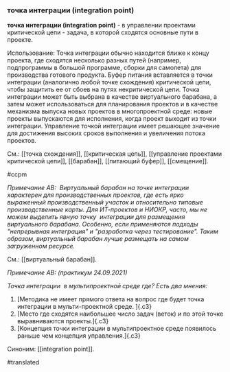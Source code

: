 ### точка интеграции (integration point)

**точка интеграции (integration point)** - в управлении проектами критической цепи - задача, в которой сходятся основные пути в проекте.

Использование: Точка интеграции обычно находится ближе к концу проекта, где сходятся несколько разных путей (например, подпрограммы в большой программе, сборки для самолета) для производства готового продукта. Буфер питания вставляется в точки интеграции (аналогично любой точке схождения) критической цепи, чтобы защитить ее от сбоев на путях некритической цепи. Точка интеграции может быть выбрана в качестве виртуального барабана, а затем может использоваться для планирования проектов и в качестве механизма выпуска новых проектов в многопроектной среде: новые проекты выпускаются для исполнения, когда проект выходит из точки интеграции. Управление точкой интеграции имеет решающее значение для достижения высоких сроков выполнения и увеличения потока проектов.

См.: [[точка схождения]], [[критическая цепь]], [[управление проектами критической цепи]], [[барабан]], [[питающий буфер]], [[смещение]].

#ccpm

*Примечание АВ:  Виртуальный барабан на точке интеграции характерен для производственных проектов, где есть ярко выраженный производственный участок и относительно типовые производственные карты. Для ИТ-проектов и НИОКР, часто, мы не можем выделить явную точку  интеграции для размещения виртуального барабана. Особенно, если применяются подходы "непрерывная интеграция" и "разработка через тестирование". Таким образом, виртуальный барабан лучше размещать на самом загруженном ресурсе.*

См.: [[виртуальный барабан]].

*Примечание АВ: (практикум 24.09.2021)*

*Точка интеграции  в мультипроектной среде где? Есть два мнения:*

1.  [Методика не имеет прямого ответа на вопрос где будет точка интеграции в мульти-проектной среде. ]{.c3}
2.  [Место где сходятся наибольшее число задач (веток) и по этой точке выравниваются проекты.]{.c3}
3.  [Концепция точки интеграции в мультипроектное среде появилось раньше чем концепция управления.]{.c3}

Синоним: [[integration point]].

#translated

